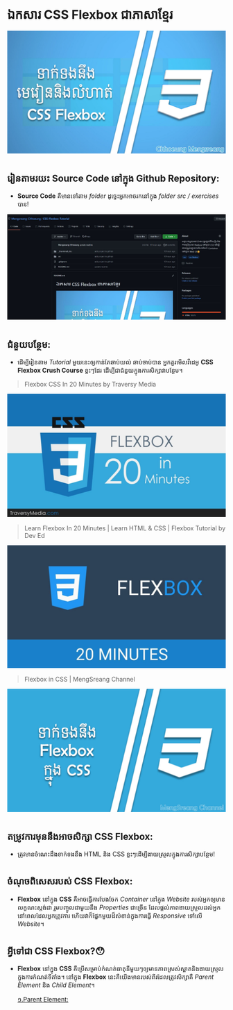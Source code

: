# ឯកសារ CSS Flexbox ជាភាសាខ្មែរ

![css-flexbox thumbnail](/_thumbnail_doc/css-flexbox.jpg "CSS-Flexbox Tutorial")

#

## រៀនតាមរយះ Source Code នៅក្នុង Github Repository:

- **Source Code** គឺមានទៅតាម _folder_ ដូច្នេះអ្នកអាចរកនៅក្នុង _folder src / exercises_ បាន!

![github-repository thumbnail](/_thumbnail_doc/github-branches.JPG "Github Repository")

#

## ជំនួយបន្ថែម:

- ដើម្បីរៀនតាម _Tutorial_ មួយនេះឲ្យកាន់តែឆាប់យល់ ឆាប់ចាប់បាន អ្នកគួរមើលវីដេអូ **CSS Flexbox Crush Course** ខ្លះៗដែរ ដើម្បីជាជំនួយក្នុងការសិក្សាវាបន្ថែម។

> Flexbox CSS In 20 Minutes by Traversy Media

[![travery-flexbox-thumbnail](/_thumbnail_doc/traversy-flexbox.jpg)](https://www.youtube.com/watch?v=JJSoEo8JSnc "Flexbox CSS In 20 Minutes")

> Learn Flexbox In 20 Minutes | Learn HTML & CSS | Flexbox Tutorial by Dev Ed

[![deved-flexbox-thumbnail](/_thumbnail_doc/deved-flexbox.jpg)](https://www.youtube.com/watch?v=FTlczfR82mQ "Learn Flexbox In 20 Minutes | Learn HTML & CSS | Flexbox Tutorial")

> Flexbox in CSS | MengSreang Channel

[![mengsreang-flexbox-thumbnail](/_thumbnail_doc/mengsreang-flexbox.jpg)](https://youtu.be/svRsf1M2gGc "Flexbox in CSS | MengSreang Channel")

#

## តម្រូវការមុននឹងអាចសិក្សា CSS Flexbox:

- ត្រូវមានចំណេះដឹងទាក់ទងនឹង HTML និង CSS ខ្លះៗដើម្បីងាយស្រួលក្នុងការសិក្សាបន្ថែម!

#

## ចំណុចពិសេសរបស់ CSS Flexbox:

- **Flexbox** នៅក្នុង **CSS** គឺអាចធ្វើការបែងចែក _Container_ នៅក្នុង _Website_ របស់អ្នកឲ្យមានលក្ខណះស្តង់ដា រួមបញ្ចូលជាមួយនឹង _Properties_ ជាច្រើន ដែលផ្តល់ភាពងាយស្រួលដល់អ្នកនៅពេលដែលអ្នកត្រូវការ ហើយវាក៏ផ្នែកមួយដ៏សំខាន់ក្នុងការធ្វើ _Responsive_ ទៅលើ _Website_។

#

## អ្វីទៅជា CSS Flexbox?😯

- **Flexbox** នៅក្នុង **CSS** គឺប្រើសម្រាប់កំណត់ធាតុនីមួយៗឲ្យមានភាពស្រស់ស្អាតនិងងាយស្រួលក្នុងការកំណត់ទីតាំង។ នៅក្នុង **Flexbox** នេះគឺយើងមានរបស់ពីរដែលត្រូវសិក្សាគឺ _Parent Element_ និង _Child Element_។

  <u>១.Parent Element:</u>
